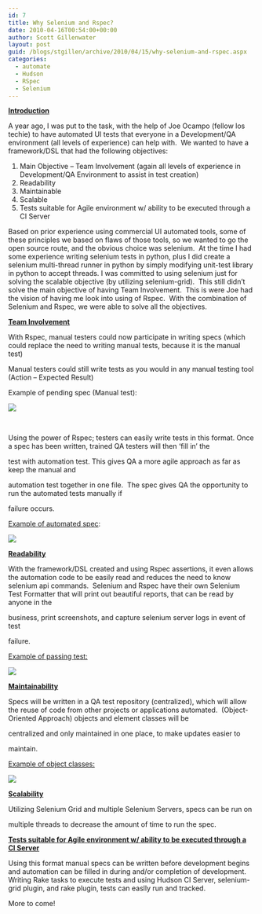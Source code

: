 ```yaml
---
id: 7
title: Why Selenium and Rspec?
date: 2010-04-16T00:54:00+00:00
author: Scott Gillenwater
layout: post
guid: /blogs/stgillen/archive/2010/04/15/why-selenium-and-rspec.aspx
categories:
  - automate
  - Hudson
  - RSpec
  - Selenium
---
```

<span style="text-decoration: underline"><b>Introduction</b></span>

A year ago, I was put to the task, with the help of Joe Ocampo (fellow los techie) to have automated UI tests that everyone in a Development/QA environment (all levels of experience) can help with.&nbsp; We wanted to have a framework/DSL that had the following objectives:

  1. Main Objective &#8211; Team Involvement (again all levels of experience in Development/QA Environment to assist in test creation)
  2. Readability
  3. Maintainable 
  4. Scalable 
  5. Tests suitable for Agile environment w/ ability to be executed through a CI Server

Based on prior experience using commercial UI automated tools, some of these principles we based on flaws of those tools, so we wanted to go the open source route, and the obvious choice was selenium.&nbsp; At the time I had some experience writing selenium tests in python, plus I did create a selenium multi-thread runner in python by simply modifying unit-test library in python to accept threads. I was committed to using selenium just for solving the scalable objective (by utilizing selenium-grid).&nbsp; This still didn&#8217;t solve the main objective of having Team Involvement.&nbsp; This is were Joe had the vision of having me look into using of Rspec.&nbsp; With the combination of Selenium and Rspec, we were able to solve all the objectives. 

<span style="text-decoration: underline"><b>Team Involvement</b></span>

With Rspec, manual testers could now participate in writing specs (which could replace the need to writing manual tests, because it is the manual test)

Manual testers could still write tests as you would in any manual testing tool (Action &#8211; Expected Result)

Example of pending spec (Manual test):

![](/cfs-file.ashx/__key/CommunityServer.Blogs.Components.WeblogFiles/stgillen.rspec/pendingSpecExample.jpg)

&nbsp;

Using the power of Rspec; testers can easily write tests in this format. Once a spec has been written, trained QA testers will then &#8216;fill in&#8217; the
   
test with automation test. This gives QA a more agile approach as far as keep the manual and
  
automation test together in one file.&nbsp; The spec gives QA the opportunity to run the automated tests manually if
  
failure occurs.

<span style="text-decoration: underline">Example of automated spec</span>:

![](/cfs-file.ashx/__key/CommunityServer.Blogs.Components.WeblogFiles/stgillen.rspec/passingSpecExample.jpg)

<span style="text-decoration: underline"><b>Readability</b></span>

With the framework/DSL created and using Rspec assertions, it even allows the automation code to be easily read and reduces the need to know selenium api commands.&nbsp; Selenium and Rspec have their own Selenium Test Formatter that will print out beautiful reports, that can be read by anyone in the
   
business, print screenshots, and capture selenium server logs in event of test
  
failure.&nbsp; 

<span style="text-decoration: underline">Example of passing test:</span>

![](/cfs-file.ashx/__key/CommunityServer.Blogs.Components.WeblogFiles/stgillen.rspec/passingRspecReport.jpg)

<span style="text-decoration: underline"><b>Maintainability </b></span>

Specs will be written in a QA test repository (centralized), which will allow the reuse of code from other projects or applications automated.&nbsp; (Object-Oriented Approach) objects and element classes will be
  
centralized and only maintained in one place, to make updates easier to
  
maintain.

<span style="text-decoration: underline">Example of object classes:</span>

![](/cfs-file.ashx/__key/CommunityServer.Blogs.Components.WeblogFiles/stgillen.rspec/objectLevelExample.jpg)

<span style="text-decoration: underline"><b>Scalability </b></span>

Utilizing Selenium Grid and multiple Selenium Servers, specs can be run on
  
multiple threads to decrease the amount of time to run the spec.

<span style="text-decoration: underline"><b>Tests suitable for Agile environment w/ ability to be executed through a<br /> CI Server</b></span>

Using this format manual specs can be written before development begins and automation can be filled in during and/or completion of development.&nbsp; Writing Rake tasks to execute tests and using Hudson CI Server, selenium-grid plugin, and rake plugin, tests can easlly run and tracked.&nbsp; 

More to come!

&nbsp;

&nbsp;

&nbsp;